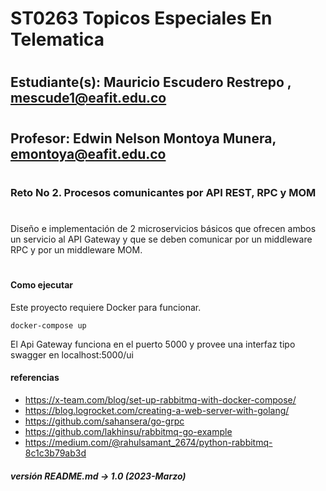 # ST0263 Topicos Especiales En Telematica
#
## Estudiante(s): Mauricio Escudero Restrepo , mescude1@eafit.edu.co
#
## Profesor: Edwin Nelson Montoya Munera, emontoya@eafit.edu.co
#
### Reto No 2. Procesos comunicantes por API REST, RPC y MOM
#
 Diseño e implementación de 2 microservicios básicos que ofrecen ambos un servicio al API Gateway y que se deben 
 comunicar por un middleware RPC y por un middleware MOM.
#

#### Como ejecutar

Este proyecto requiere Docker para funcionar.

<code>docker-compose up</code>

El Api Gateway funciona en el puerto 5000 y provee una interfaz tipo swagger en localhost:5000/ui


#### referencias
* https://x-team.com/blog/set-up-rabbitmq-with-docker-compose/
* https://blog.logrocket.com/creating-a-web-server-with-golang/
* https://github.com/sahansera/go-grpc
* https://github.com/lakhinsu/rabbitmq-go-example
* https://medium.com/@rahulsamant_2674/python-rabbitmq-8c1c3b79ab3d

##### versión README.md -> 1.0 (2023-Marzo)